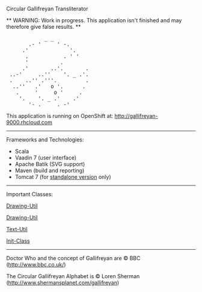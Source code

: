 Circular Gallifreyan Transliterator

** WARNING: Work in progress. This application isn't finished and may therefore give false results. **

<pre>
            _ _
       .- '     ' -.
     .'             '.
      .           . ' '
      '          .
     .'       ..'.       .
 ..-'     ..''    '. _ .'.
 .    ..'' .'''.         .
  ..''   .'   o '.      .
   .     '     o '     .
    '.    '. _ .'    .'
       '- . _ _ . -'
</pre>

This application is running on OpenShift at: http://gallifreyan-9000.rhcloud.com

---------------------------------------

Frameworks and Technologies:
* Scala
* Vaadin 7 (user interface)
* Apache Batik (SVG support)
* Maven (build and reporting)
* Tomcat 7 (for [standalone version](/deployments/standalone/gallifreyan) only)

---------------------------------------

Important Classes:

[Drawing-Util](/src/main/scala/gallifreyan/util/DrawUtil.scala)

[Drawing-Util](/src/main/scala/gallifreyan/util/CalcUtil.scala)

[Text-Util](/src/main/scala/gallifreyan/util/TextUtil.scala)

[Init-Class](/src/main/scala/gallifreyan/GallifreyanInit.scala)

---------------------------------------

Doctor Who and the concept of Gallifreyan are © BBC (http://www.bbc.co.uk/)

The Circular Gallifreyan Alphabet is © Loren Sherman (http://www.shermansplanet.com/gallifreyan)
